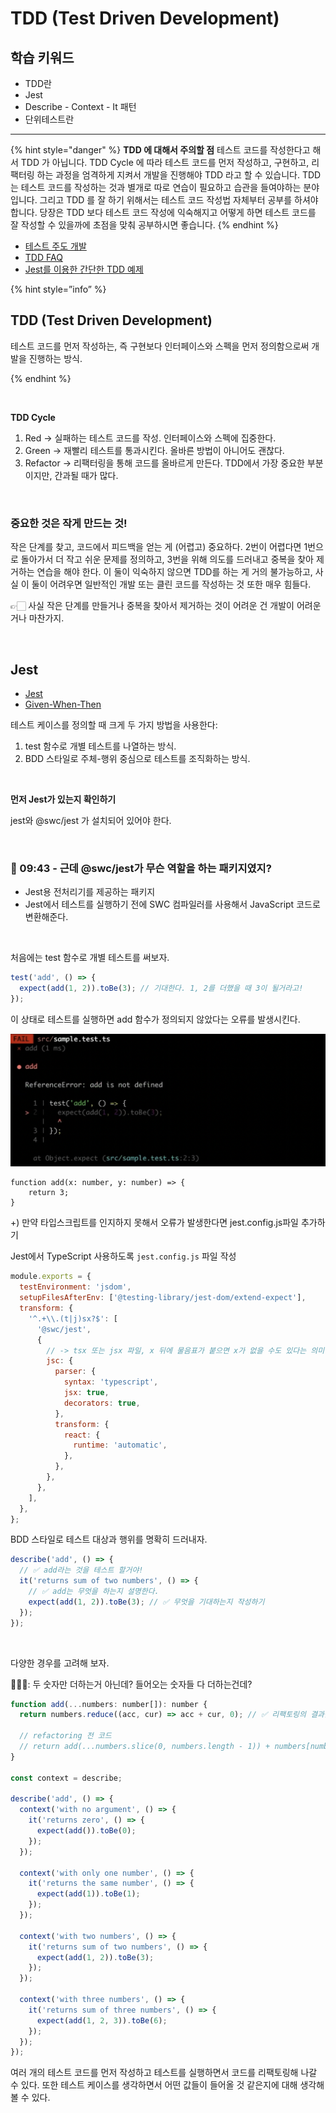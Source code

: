 # TDD (Test Driven Development)

## 학습 키워드

- TDD란
- Jest
- Describe - Context - It 패턴
- 단위테스트란

---

{% hint style="danger" %}
**TDD 에 대해서 주의할 점**
테스트 코드를 작성한다고 해서 TDD 가 아닙니다.
TDD Cycle 에 따라 테스트 코드를 먼저 작성하고, 구현하고, 리팩터링 하는 과정을 엄격하게 지켜서 개발을 진행해야 TDD 라고 할 수 있습니다.
TDD 는 테스트 코드를 작성하는 것과 별개로 따로 연습이 필요하고 습관을 들여야하는 분야 입니다. 그리고 TDD 를 잘 하기 위해서는 테스트 코드 작성법 자체부터 공부를 하셔야 합니다.
당장은 TDD 보다 테스트 코드 작성에 익숙해지고 어떻게 하면 테스트 코드를 잘 작성할 수 있을까에 초점을 맞춰 공부하시면 좋습니다.
{% endhint %}

- [테스트 주도 개발](https://github.com/ahastudio/til/blob/main/agile/test-driven-development.md)
- [TDD FAQ](https://github.com/ahastudio/til/blob/main/blog/2016/12-03-tdd-faq.md)
- [Jest를 이용한 간단한 TDD 예제](https://github.com/ahastudio/til/blob/main/jest/20201204-simple-tdd-example.md)

{% hint style=”info” %}

## TDD (Test Driven Development)

테스트 코드를 먼저 작성하는, 즉 구현보다 인터페이스와 스펙을 먼저 정의함으로써 개발을 진행하는 방식.

{% endhint %}

<br />

**TDD Cycle**

1. Red → 실패하는 테스트 코드를 작성. 인터페이스와 스펙에 집중한다.
2. Green → 재빨리 테스트를 통과시킨다. 올바른 방법이 아니어도 괜찮다.
3. Refactor → 리팩터링을 통해 코드를 올바르게 만든다. TDD에서 가장 중요한 부분이지만, 간과될 때가 많다.

<br />

### 중요한 것은 작게 만드는 것!

작은 단계를 찾고, 코드에서 피드백을 얻는 게 (어렵고) 중요하다. 2번이 어렵다면 1번으로 돌아가서 더 작고 쉬운 문제를 정의하고, 3번을 위해 의도를 드러내고 중복을 찾아 제거하는 연습을 해야 한다. 이 둘이 익숙하지 않으면 TDD를 하는 게 거의 불가능하고, 사실 이 둘이 어려우면 일반적인 개발 또는 클린 코드를 작성하는 것 또한 매우 힘들다.

👉🏻 사실 작은 단계를 만들거나 중복을 찾아서 제거하는 것이 어려운 건 개발이 어려운 거나 마찬가지.

<br />

## Jest

- [Jest](https://jestjs.io/)
- [Given-When-Then](https://github.com/ahastudio/til/blob/main/blog/2018/12-08-given-when-then.md)

테스트 케이스를 정의할 때 크게 두 가지 방법을 사용한다:

1. test 함수로 개별 테스트를 나열하는 방식.
2. BDD 스타일로 주체-행위 중심으로 테스트를 조직화하는 방식.

<br />

**먼저 Jest가 있는지 확인하기**

jest와 @swc/jest 가 설치되어 있어야 한다.

<br />

### 🦖 09:43 - 근데 @swc/jest가 무슨 역할을 하는 패키지였지?

- Jest용 전처리기를 제공하는 패키지
- Jest에서 테스트를 실행하기 전에 SWC 컴파일러를 사용해서 JavaScript 코드로 변환해준다.

<br />

처음에는 test 함수로 개별 테스트를 써보자.

```jsx
test('add', () => {
  expect(add(1, 2)).toBe(3); // 기대한다. 1, 2를 더했을 때 3이 될거라고!
});
```

이 상태로 테스트를 실행하면 add 함수가 정의되지 않았다는 오류를 발생시킨다.

![.](./images//2023-04-06-15-04-17.png)

```tsx
function add(x: number, y: number) => {
	return 3;
}
```

+) 만약 타입스크립트를 인지하지 못해서 오류가 발생한다면 jest.config.js파일 추가하기

Jest에서 TypeScript 사용하도록 `jest.config.js` 파일 작성

```jsx
module.exports = {
  testEnvironment: 'jsdom',
  setupFilesAfterEnv: ['@testing-library/jest-dom/extend-expect'],
  transform: {
    '^.+\\.(t|j)sx?$': [
      '@swc/jest',
      {
        // -> tsx 또는 jsx 파일, x 뒤에 물음표가 붙으면 x가 없을 수도 있다는 의미
        jsc: {
          parser: {
            syntax: 'typescript',
            jsx: true,
            decorators: true,
          },
          transform: {
            react: {
              runtime: 'automatic',
            },
          },
        },
      },
    ],
  },
};
```

BDD 스타일로 테스트 대상과 행위를 명확히 드러내자.

```jsx
describe('add', () => {
  // ✅ add라는 것을 테스트 할거야!
  it('returns sum of two numbers', () => {
    // ✅ add는 무엇을 하는지 설명한다.
    expect(add(1, 2)).toBe(3); // ✅ 무엇을 기대하는지 작성하기
  });
});
```

<br />

다양한 경우를 고려해 보자.

🤷🏻‍♀️: 두 숫자만 더하는거 아닌데? 들어오는 숫자들 다 더하는건데?

```jsx
function add(...numbers: number[]): number {
  return numbers.reduce((acc, cur) => acc + cur, 0); // ✅ 리팩토링의 결과물!

  // refactoring 전 코드
  // return add(...numbers.slice(0, numbers.length - 1)) + numbers[numbers.length - 1]);
}

const context = describe;

describe('add', () => {
  context('with no argument', () => {
    it('returns zero', () => {
      expect(add()).toBe(0);
    });
  });

  context('with only one number', () => {
    it('returns the same number', () => {
      expect(add(1)).toBe(1);
    });
  });

  context('with two numbers', () => {
    it('returns sum of two numbers', () => {
      expect(add(1, 2)).toBe(3);
    });
  });

  context('with three numbers', () => {
    it('returns sum of three numbers', () => {
      expect(add(1, 2, 3)).toBe(6);
    });
  });
});
```

여러 개의 테스트 코드를 먼저 작성하고 테스트를 실행하면서 코드를 리팩토링해 나갈 수 있다. 또한 테스트 케이스를 생각하면서 어떤 값들이 들어올 것 같은지에 대해 생각해볼 수 있다.
